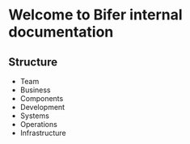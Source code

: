 # Welcome to Bifer internal documentation

## Structure

- Team
- Business
- Components
- Development
- Systems
- Operations
- Infrastructure
